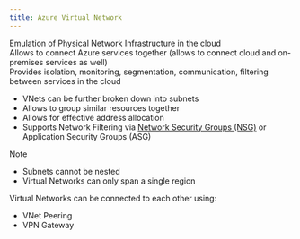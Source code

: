 ```yaml
---
title: Azure Virtual Network
---
```


Emulation of Physical Network Infrastructure in the cloud  
Allows to connect Azure services together (allows to connect cloud and on-premises services as well)  
Provides isolation, monitoring, segmentation, communication, filtering between services in the cloud

* VNets can be further broken down into subnets
* Allows to group similar resources together
* Allows for effective address allocation
* Supports Network Filtering via [Network Security Groups (NSG)](Network%20Security%20Groups%20%28NSG%29.md) or Application Security Groups (ASG)

 > [!NOTE]
 > * Subnets cannot be nested
 > * Virtual Networks can only span a single region

Virtual Networks can be connected to each other using:
* VNet Peering
* VPN Gateway